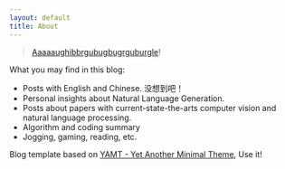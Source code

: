 ```yaml
---
layout: default
title: About
---
```


> [Aaaaaughibbrgubugbugrguburgle](https://github.com/SilverHandMurloc)!

What you may find in this blog:
* Posts with English and Chinese. 没想到吧！
* Personal insights about Natural Language Generation.
* Posts about papers with current-state-the-arts computer vision and natural language processing.
* Algorithm and coding summary 
* Jogging, gaming, reading, etc.

Blog template based on [YAMT - Yet Another Minimal Theme](https://yamt.netlify.app/), Use it!
